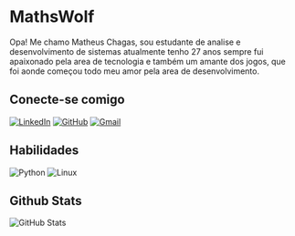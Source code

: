 # MathsWolf

Opa! Me chamo Matheus Chagas, sou estudante de analise e desenvolvimento de sistemas atualmente tenho 27 anos sempre fui apaixonado pela area de tecnologia e também um amante dos jogos, que foi aonde começou todo meu amor pela area de desenvolvimento.


## Conecte-se comigo
 [![LinkedIn](https://img.shields.io/badge/LinkedIn-000?style=for-the-badge&logo=linkedin&logoColor=white)](https://www.linkedin.com/in/matheus-chagas-a57878180/) 
 [![GitHub](https://img.shields.io/badge/GitHub-000?style=for-the-badge&logo=github&logoColor=white)](https://github.com/MathsWolf) 
 [![Gmail](https://img.shields.io/badge/Gmail-000?style=for-the-badge&logo=gmail&logoColor=red)](mailto:matschagas@gmail.com) 
## Habilidades
 ![Python](https://img.shields.io/badge/python-000000?style=for-the-badge&logo=python&logoColor=ffdd54) 
  ![Linux](https://img.shields.io/badge/Linux-000?style=for-the-badge&logo=linux&)
## Github Stats
![GitHub Stats](https://github-readme-stats.vercel.app/api?username=MathsWolf&theme=transparent&bg_color=000&border_color=25D366&show_icons=true&icon_color=30A3DC&title_color=25D366&text_color=FFF)
